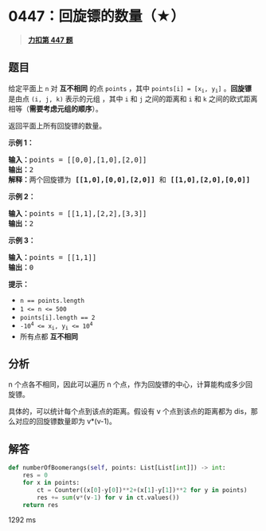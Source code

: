 # 0447：回旋镖的数量（★）


> <u>**[力扣第 447 题](https://leetcode.cn/problems/number-of-boomerangs/)**</u>

## 题目

<p>给定平面上<em> </em><code>n</code><em> </em>对 <strong>互不相同</strong> 的点 <code>points</code> ，其中 <code>points[i] = [x<sub>i</sub>, y<sub>i</sub>]</code> 。<strong>回旋镖</strong> 是由点 <code>(i, j, k)</code> 表示的元组 ，其中 <code>i</code> 和 <code>j</code> 之间的距离和 <code>i</code> 和 <code>k</code> 之间的欧式距离相等（<strong>需要考虑元组的顺序</strong>）。</p>

<p>返回平面上所有回旋镖的数量。</p>


<p><strong>示例 1：</strong></p>

<pre>
<strong>输入：</strong>points = [[0,0],[1,0],[2,0]]
<strong>输出：</strong>2
<strong>解释：</strong>两个回旋镖为 <strong>[[1,0],[0,0],[2,0]]</strong> 和 <strong>[[1,0],[2,0],[0,0]]</strong>
</pre>

<p><strong>示例 2：</strong></p>

<pre>
<strong>输入：</strong>points = [[1,1],[2,2],[3,3]]
<strong>输出：</strong>2
</pre>

<p><strong>示例 3：</strong></p>

<pre>
<strong>输入：</strong>points = [[1,1]]
<strong>输出：</strong>0
</pre>



<p><strong>提示：</strong></p>

<ul>
<li><code>n == points.length</code></li>
<li><code>1 &lt;= n &lt;= 500</code></li>
<li><code>points[i].length == 2</code></li>
<li><code>-10<sup>4</sup> &lt;= x<sub>i</sub>, y<sub>i</sub> &lt;= 10<sup>4</sup></code></li>
<li>所有点都 <strong>互不相同</strong></li>
</ul>


## 分析

n 个点各不相同，因此可以遍历 n 个点，作为回旋镖的中心，计算能构成多少回旋镖。

具体的，可以统计每个点到该点的距离。假设有 v 个点到该点的距离都为 dis，那么对应的回旋镖数量即为 v*(v-1)。

## 解答

```python
def numberOfBoomerangs(self, points: List[List[int]]) -> int:
	res = 0
	for x in points:
		ct = Counter((x[0]-y[0])**2+(x[1]-y[1])**2 for y in points)
		res += sum(v*(v-1) for v in ct.values())
	return res
```
1292 ms


